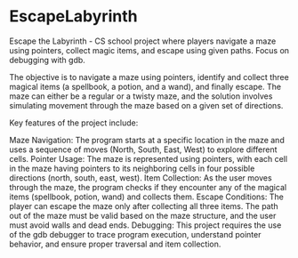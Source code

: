 # EscapeLabyrinth
Escape the Labyrinth - CS school project where players navigate a maze using pointers, collect magic items, and escape using given paths. Focus on debugging with gdb.

The objective is to navigate a maze using pointers, identify and collect three magical items (a spellbook, a potion, and a wand), and finally escape. The maze can either be a regular or a twisty maze, and the solution involves simulating movement through the maze based on a given set of directions.

Key features of the project include:

Maze Navigation: The program starts at a specific location in the maze and uses a sequence of moves (North, South, East, West) to explore different cells.
Pointer Usage: The maze is represented using pointers, with each cell in the maze having pointers to its neighboring cells in four possible directions (north, south, east, west).
Item Collection: As the user moves through the maze, the program checks if they encounter any of the magical items (spellbook, potion, wand) and collects them.
Escape Conditions: The player can escape the maze only after collecting all three items. The path out of the maze must be valid based on the maze structure, and the user must avoid walls and dead ends.
Debugging: This project requires the use of the gdb debugger to trace program execution, understand pointer behavior, and ensure proper traversal and item collection.

